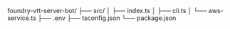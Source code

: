 foundry-vtt-server-bot/
├── src/
│   ├── index.ts
│   ├── cli.ts
│   └── aws-service.ts
├── .env
├── tsconfig.json
└── package.json
